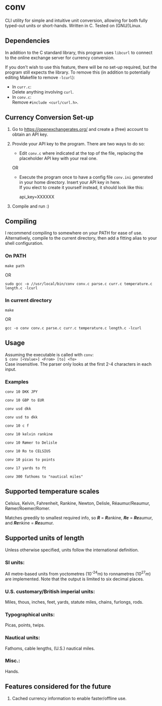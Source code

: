 # conv
CLI utility for simple and intuitive unit conversion, allowing for both fully typed-out units or short-hands. Written in C. Tested on (GNU/)Linux.

## Dependencies
In addition to the C standard library, this program uses `libcurl` to connect
to the online exchange server for currency conversion.

If you don't wish to use this feature, there will be no set-up required, but the
program still expects the library. To remove this (in addition to potentially editing Makefile to remove `-lcurl`):
   * In `curr.c`:\
         Delete anything involving `curl`.
   * In `conv.c`:\
         Remove `#include <curl/curl.h>`.

## Currency Conversion Set-up
1. Go to https://openexchangerates.org/ and create a (free) account to obtain an API key.

2. Provide your API key to the program. There are two ways to do so:

   * Edit `conv.c` where indicated at the top of the file, replacing the placeholder API key with your real one.

   OR

   * Execute the program once to have a config file `conv.ini` generated in your home directory. Insert your API key in here.\
     If you elect to create it yourself instead, it should look like this:

     api_key=XXXXXX

5. Compile and run :)

## Compiling
I recommend compiling to somewhere on your PATH for ease of use. Alternatively, compile to the current directory, then add a fitting alias to your shell configuration.

### On PATH
```
make path
```
OR
```
sudo gcc -o //usr/local/bin/conv conv.c parse.c curr.c temperature.c length.c -lcurl
```
### In current directory
```
make
```
OR
```
gcc -o conv conv.c parse.c curr.c temperature.c length.c -lcurl
```

## Usage
Assuming the executable is called with `conv`:\
`$ conv [<Value>] <From> [to] <To>`\
Case insensitive. The parser only looks at the first 2-4 characters in each input.

### Examples
```
conv 10 DKK JPY
```
```
conv 10 GBP to EUR
```
```
conv usd dkk
```
```
conv usd to dkk
```
```
conv 10 c f
```
```
conv 10 kelvin rankine
```
```
conv 10 Rømer to Delisle
```
```
conv 10 Ro to CELSIUS
```
```
conv 10 picas to points
```
```
conv 17 yards to ft
```
```
conv 300 fathoms to "nautical miles"
```


## Supported temperature scales
Celsius, Kelvin, Fahrenheit, Rankine, Newton, Delisle, Réaumur/Reaumur, Rømer/Roemer/Romer.

Matches greedily to smallest required info, so ***R*** = ***R***ankine, ***Re*** = ***Re***aumur, and ***Re***nkine = ***Re***aumur.

## Supported units of length
Unless otherwise specified, units follow the international definition.

### SI units:
All metre-based units from yoctometres (10<sup>-24</sup>m) to ronnametres (10<sup>27</sup>m)
are implemented. Note that the output is limited to six decimal places.

### U.S. customary/British imperial units:
Miles, thous, inches, feet, yards, statute miles, chains, furlongs, rods.

### Typographical units:
Picas, points, twips.

### Nautical units:
Fathoms, cable lengths, (U.S.) nautical miles.

### Misc.:
Hands.

## Features considered for the future
1. Cached currency information to enable faster/offline use.
